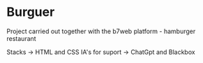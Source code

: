 # Burguer
 Project carried out together with the b7web platform - hamburger restaurant

 Stacks -> HTML and CSS
 IA's for suport -> ChatGpt and Blackbox